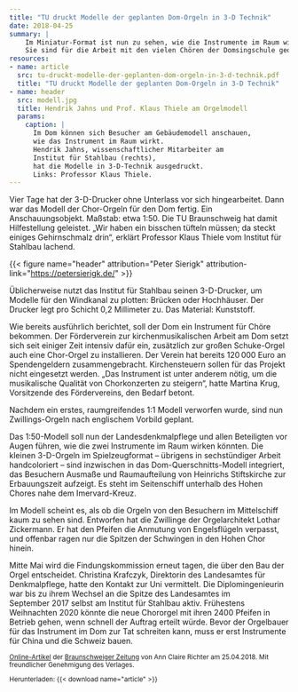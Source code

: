 ```yaml
---
title: "TU druckt Modelle der geplanten Dom-Orgeln in 3-D Technik"
date: 2018-04-25
summary: |
    Im Miniatur-Format ist nun zu sehen, wie die Instrumente im Raum wirken.
    Sie sind für die Arbeit mit den vielen Chören der Domsingschule gedacht.
resources:
- name: article
  src: tu-druckt-modelle-der-geplanten-dom-orgeln-in-3-d-technik.pdf
  title: "TU druckt Modelle der geplanten Dom-Orgeln in 3-D Technik"
- name: header
  src: modell.jpg
  title: Hendrik Jahns und Prof. Klaus Thiele am Orgelmodell
  params:
    caption: |
      Im Dom können sich Besucher am Gebäudemodell anschauen, 
      wie das Instrument im Raum wirkt. 
      Hendrik Jahns, wissenschaftlicher Mitarbeiter am 
      Institut für Stahlbau (rechts), 
      hat die Modelle in 3-D-Technik ausgedruckt. 
      Links: Professor Klaus Thiele.
---
```


Vier Tage hat der 3-D-Drucker ohne Unterlass vor sich hingearbeitet. Dann
war das Modell der Chor-Orgeln für den Dom fertig. Ein Anschauungsobjekt.
Maßstab: etwa&nbsp;1:50. Die TU&nbsp;Braunschweig hat damit Hilfestellung geleistet.
„Wir haben ein bisschen tüfteln müssen; da steckt einiges Gehirnschmalz
drin“, erklärt Professor Klaus Thiele vom Institut für Stahlbau lachend.

{{< figure name="header" attribution="Peter Sierigk" attribution-link="https://petersierigk.de/" >}}

Üblicherweise nutzt das Institut für Stahlbau seinen 3-D-Drucker, um
Modelle für den Windkanal zu plotten: Brücken oder Hochhäuser. Der
Drucker legt pro Schicht 0,2&nbsp;Millimeter zu. Das Material: Kunststoff.

Wie bereits ausführlich berichtet, soll der Dom ein Instrument für Chöre
bekommen. Der Förderverein zur kirchenmusikalischen Arbeit am Dom setzt
sich seit einiger Zeit intensiv dafür ein, zusätzlich zur großen Schuke-Orgel
auch eine Chor-Orgel zu installieren. Der Verein hat bereits 120 000&nbsp;Euro an
Spendengeldern zusammengebracht. Kirchensteuern sollen für das Projekt
nicht eingesetzt werden. „Das Instrument ist unter anderem nötig, um die
musikalische Qualität von Chorkonzerten zu steigern“, hatte Martina Krug,
Vorsitzende des Fördervereins, den Bedarf betont.

Nachdem ein erstes, raumgreifendes 1:1&nbsp;Modell verworfen wurde, sind nun
Zwillings-Orgeln nach englischem Vorbild geplant.

Das 1:50-Modell soll nun der Landesdenkmalpflege und allen Beteiligten vor
Augen führen, wie die zwei Instrumente im Raum wirken könnten. Die
kleinen 3-D-Orgeln im Spielzeugformat&nbsp;– übrigens in sechstündiger Arbeit
handcoloriert&nbsp;– sind inzwischen in das Dom-Querschnitts-Modell integriert,
das Besuchern Ausmaße und Raumaufteilung von Heinrichs Stiftskirche zur
Erbauungszeit aufzeigt. Es steht im Seitenschiff unterhalb des Hohen Chores
nahe dem Imervard-Kreuz.

Im Modell scheint es, als ob die Orgeln von den Besuchern im Mittelschiff
kaum zu sehen sind. Entworfen hat die Zwillinge der Orgelarchitekt Lothar
Zickermann. Er hat den Pfeifen die Anmutung von Engelsflügeln verpasst,
und offenbar ragen nur die Spitzen der Schwingen in den Hohen Chor hinein.

Mitte Mai wird die Findungskommission erneut tagen, die über den Bau der
Orgel entscheidet. Christina Krafczyk, Direktorin des Landesamtes für
Denkmalpflege, hatte den Kontakt zur Uni vermittelt. Die Diplomingenieurin
war bis zu ihrem Wechsel an die Spitze des Landesamtes im September&nbsp;2017
selbst am Institut für Stahlbau aktiv. Frühestens Weihnachten&nbsp;2020 könnte
die neue Chororgel mit ihren 2400&nbsp;Pfeifen in Betrieb gehen, wenn schnell der
Auftrag erteilt würde. Bevor der Orgelbauer für das Instrument im Dom zur
Tat schreiten kann, muss er erst Instrumente für China und die Schweiz
bauen.

<small>

[Online-Artikel](https://braunschweiger-zeitung.de/article214117029/) der [Braunschweiger Zeitung](https://braunschweiger-zeitung.de) von Ann Claire Richter am 25.04.2018.
Mit freundlicher Genehmigung des Verlages.

Herunterladen: {{< download name="article" >}}

</small>
